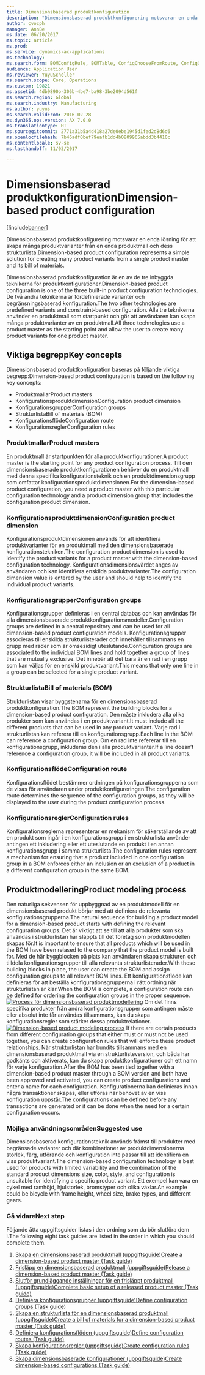 ```yaml
---
title: Dimensionsbaserad produktkonfiguration
description: "Dimensionsbaserad produktkonfigurering motsvarar en enda lösning för att skapa många produktvarianter från en enda produktmall och dess strukturlista."
author: cvocph
manager: AnnBe
ms.date: 06/20/2017
ms.topic: article
ms.prod: 
ms.service: dynamics-ax-applications
ms.technology: 
ms.search.form: BOMConfigRule, BOMTable, ConfigChooseFromRoute, ConfigGroup, ConfigHierarchy, EcoResDimensionBasedConfiguration
audience: Application User
ms.reviewer: YuyuScheller
ms.search.scope: Core, Operations
ms.custom: 19821
ms.assetid: 4db9890b-306b-4be7-ba98-3be2094d561f
ms.search.region: Global
ms.search.industry: Manufacturing
ms.author: yuyus
ms.search.validFrom: 2016-02-28
ms.dyn365.ops.version: AX 7.0.0
ms.translationtype: HT
ms.sourcegitcommit: 2771a31b5a4d418a27de0ebe1945d1fed2d8d6d6
ms.openlocfilehash: 7b46adf0bef79eafb1dd4b0809965abdd3b4410c
ms.contentlocale: sv-se
ms.lasthandoff: 11/03/2017

---
```


# <a name="dimension-based-product-configuration"></a><span data-ttu-id="99adb-103">Dimensionsbaserad produktkonfiguration</span><span class="sxs-lookup"><span data-stu-id="99adb-103">Dimension-based product configuration</span></span>

[!include[banner](../includes/banner.md)]


<span data-ttu-id="99adb-104">Dimensionsbaserad produktkonfigurering motsvarar en enda lösning för att skapa många produktvarianter från en enda produktmall och dess strukturlista.</span><span class="sxs-lookup"><span data-stu-id="99adb-104">Dimension-based product configuration represents a simple solution for creating many product variants from a single product master and its bill of materials.</span></span>

<span data-ttu-id="99adb-105">Dimensionsbaserad produktkonfiguration är en av de tre inbyggda teknikerna för produktkonfigurationer.</span><span class="sxs-lookup"><span data-stu-id="99adb-105">Dimension-based product configuration is one of the three built-in product configuration technologies.</span></span> <span data-ttu-id="99adb-106">De två andra teknikerna är fördefinierade varianter och begränsningsbaserad konfiguration.</span><span class="sxs-lookup"><span data-stu-id="99adb-106">The two other technologies are predefined variants and constraint-based configuration.</span></span> <span data-ttu-id="99adb-107">Alla tre teknikerna använder en produktmall som startpunkt och gör att användaren kan skapa många produktvarianter av en produktmall.</span><span class="sxs-lookup"><span data-stu-id="99adb-107">All three technologies use a product master as the starting point and allow the user to create many product variants for one product master.</span></span>

## <a name="key-concepts"></a><span data-ttu-id="99adb-108">Viktiga begrepp</span><span class="sxs-lookup"><span data-stu-id="99adb-108">Key concepts</span></span>
<span data-ttu-id="99adb-109">Dimensionsbaserad produktkonfiguration baseras på följande viktiga begrepp:</span><span class="sxs-lookup"><span data-stu-id="99adb-109">Dimension-based product configuration is based on the following key concepts:</span></span>

-   <span data-ttu-id="99adb-110">Produktmallar</span><span class="sxs-lookup"><span data-stu-id="99adb-110">Product masters</span></span>
-   <span data-ttu-id="99adb-111">Konfigurationsproduktdimension</span><span class="sxs-lookup"><span data-stu-id="99adb-111">Configuration product dimension</span></span>
-   <span data-ttu-id="99adb-112">Konfigurationsgrupper</span><span class="sxs-lookup"><span data-stu-id="99adb-112">Configuration groups</span></span>
-   <span data-ttu-id="99adb-113">Strukturlista</span><span class="sxs-lookup"><span data-stu-id="99adb-113">Bill of materials (BOM)</span></span>
-   <span data-ttu-id="99adb-114">Konfigurationsflöde</span><span class="sxs-lookup"><span data-stu-id="99adb-114">Configuration route</span></span>
-   <span data-ttu-id="99adb-115">Konfigurationsregler</span><span class="sxs-lookup"><span data-stu-id="99adb-115">Configuration rules</span></span>

### <a name="product-masters"></a><span data-ttu-id="99adb-116">Produktmallar</span><span class="sxs-lookup"><span data-stu-id="99adb-116">Product masters</span></span>

<span data-ttu-id="99adb-117">En produktmall är startpunkten för alla produktkonfigurationer.</span><span class="sxs-lookup"><span data-stu-id="99adb-117">A product master is the starting point for any product configuration process.</span></span> <span data-ttu-id="99adb-118">Till den dimensionsbaserade produktkonfigurationen behöver du en produktmall med denna specifika konfigurationsteknik och en produktdimensionsgrupp som omfattar konfigurationsproduktdimensionen.</span><span class="sxs-lookup"><span data-stu-id="99adb-118">For the dimension-based product configuration, you need a product master with this particular configuration technology and a product dimension group that includes the configuration product dimension.</span></span>

### <a name="configuration-product-dimension"></a><span data-ttu-id="99adb-119">Konfigurationsproduktdimension</span><span class="sxs-lookup"><span data-stu-id="99adb-119">Configuration product dimension</span></span>

<span data-ttu-id="99adb-120">Konfigurationsproduktdimensionen används för att identifiera produktvarianter för en produktmall med den dimensionsbaserade konfigurationstekniken.</span><span class="sxs-lookup"><span data-stu-id="99adb-120">The configuration product dimension is used to identify the product variants for a product master with the dimension-based configuration technology.</span></span> <span data-ttu-id="99adb-121">Konfigurationsdimensionsvärdet anges av användaren och kan identifiera enskilda produktvarianter.</span><span class="sxs-lookup"><span data-stu-id="99adb-121">The configuration dimension value is entered by the user and should help to identify the individual product variants.</span></span>

### <a name="configuration-groups"></a><span data-ttu-id="99adb-122">Konfigurationsgrupper</span><span class="sxs-lookup"><span data-stu-id="99adb-122">Configuration groups</span></span>

<span data-ttu-id="99adb-123">Konfigurationsgrupper definieras i en central databas och kan användas för alla dimensionsbaserade produktkonfigurationsmodeller.</span><span class="sxs-lookup"><span data-stu-id="99adb-123">Configuration groups are defined in a central repository and can be used for all dimension-based product configuration models.</span></span> <span data-ttu-id="99adb-124">Konfigurationsgrupper associeras till enskilda strukturlisterader och innehåller tillsammans en grupp med rader som är ömsesidigt uteslutande.</span><span class="sxs-lookup"><span data-stu-id="99adb-124">Configuration groups are associated to the individual BOM lines and hold together a group of lines that are mutually exclusive.</span></span> <span data-ttu-id="99adb-125">Det innebär att det bara är en rad i en grupp som kan väljas för en enskild produktvariant.</span><span class="sxs-lookup"><span data-stu-id="99adb-125">This means that only one line in a group can be selected for a single product variant.</span></span>

### <a name="bill-of-materials-bom"></a><span data-ttu-id="99adb-126">Strukturlista</span><span class="sxs-lookup"><span data-stu-id="99adb-126">Bill of materials (BOM)</span></span>

<span data-ttu-id="99adb-127">Strukturlistan visar byggstenarna för en dimensionsbaserad produktkonfiguration.</span><span class="sxs-lookup"><span data-stu-id="99adb-127">The BOM represent the building blocks for a dimension-based product configuration.</span></span> <span data-ttu-id="99adb-128">Den måste inkludera alla olika produkter som kan användas i en produktvariant.</span><span class="sxs-lookup"><span data-stu-id="99adb-128">It must include all the different products that can be used in any product variant.</span></span> <span data-ttu-id="99adb-129">Varje rad i strukturlistan kan referera till en konfigurationsgrupp.</span><span class="sxs-lookup"><span data-stu-id="99adb-129">Each line in the BOM can reference a configuration group.</span></span> <span data-ttu-id="99adb-130">Om en rad inte refererar till en konfigurationsgrupp, inkluderas den i alla produktvarianter.</span><span class="sxs-lookup"><span data-stu-id="99adb-130">If a line doesn’t reference a configuration group, it will be included in all product variants.</span></span>

### <a name="configuration-route"></a><span data-ttu-id="99adb-131">Konfigurationsflöde</span><span class="sxs-lookup"><span data-stu-id="99adb-131">Configuration route</span></span>

<span data-ttu-id="99adb-132">Konfigurationsflödet bestämmer ordningen på konfigurationsgrupperna som de visas för användaren under produktkonfigureringen.</span><span class="sxs-lookup"><span data-stu-id="99adb-132">The configuration route determines the sequence of the configuration groups, as they will be displayed to the user during the product configuration process.</span></span>

### <a name="configuration-rules"></a><span data-ttu-id="99adb-133">Konfigurationsregler</span><span class="sxs-lookup"><span data-stu-id="99adb-133">Configuration rules</span></span>

<span data-ttu-id="99adb-134">Konfigurationsreglerna representerar en mekanism för säkerställande av att en produkt som ingår i en konfigurationsgrupp i en strukturlista använder antingen ett inkludering eller ett uteslutande en produkt i en annan konfigurationsgrupp i samma strukturlista.</span><span class="sxs-lookup"><span data-stu-id="99adb-134">The configuration rules represent a mechanism for ensuring that a product included in one configuration group in a BOM enforces either an inclusion or an exclusion of a product in a different configuration group in the same BOM.</span></span>

## <a name="product-modeling-process"></a><span data-ttu-id="99adb-135">Produktmodellering</span><span class="sxs-lookup"><span data-stu-id="99adb-135">Product modeling process</span></span>
<span data-ttu-id="99adb-136">Den naturliga sekvensen för uppbyggnad av en produktmodell för en dimensionsbaserad produkt börjar med att definiera de relevanta konfigurationsgrupperna.</span><span class="sxs-lookup"><span data-stu-id="99adb-136">The natural sequence for building a product model for a dimension-based product starts with defining the relevant configuration groups.</span></span> <span data-ttu-id="99adb-137">Det är viktigt att se till att alla produkter som ska användas i strukturlistan har släppts till det företag som produktmodellen skapas för.</span><span class="sxs-lookup"><span data-stu-id="99adb-137">It is important to ensure that all products which will be used in the BOM have been relased to the company that the product model is built for.</span></span> <span data-ttu-id="99adb-138">Med de här byggblocken på plats kan användaren skapa strukturen och tilldela konfigurationsgrupper till alla relevanta strukturlisterader.</span><span class="sxs-lookup"><span data-stu-id="99adb-138">With these building blocks in place, the user can create the BOM and assign configuration groups to all relevant BOM lines.</span></span> <span data-ttu-id="99adb-139">Ett konfigurationsflöde kan definieras för att beställa konfigurationsgrupperna i rätt ordning när strukturlistan är klar.</span><span class="sxs-lookup"><span data-stu-id="99adb-139">When the BOM is complete, a configuration route can be defined for ordering the configuration groups in the proper sequence.</span></span> <span data-ttu-id="99adb-140">[![Process för dimensionsbaserad produktmodellering](./media/dimension-based-product-modeling-process-v1.png)](./media/dimension-based-product-modeling-process-v1.png) Om det finns specifika produkter från andra konfigurationsgrupper som antingen måste eller absolut inte får användas tillsammans, kan du skapa konfigurationsregler som stärker dessa produktrelationer.</span><span class="sxs-lookup"><span data-stu-id="99adb-140">[![Dimension-based product modeling process](./media/dimension-based-product-modeling-process-v1.png)](./media/dimension-based-product-modeling-process-v1.png) If there are certain products from different configuration groups that either must or must not be used together, you can create configuration rules that will enforce these product relationships.</span></span> <span data-ttu-id="99adb-141">När strukturlistan har bundits tillsammans med en dimensionsbaserad produktmall via en strukturlisteversion, och båda har godkänts och aktiverats, kan du skapa produktkonfigurationer och ett namn för varje konfiguration.</span><span class="sxs-lookup"><span data-stu-id="99adb-141">After the BOM has been tied together with a dimension-based product master through a BOM version and both have been approved and activated, you can create product configurations and enter a name for each configuration.</span></span> <span data-ttu-id="99adb-142">Konfigurationerna kan definieras innan några transaktioner skapas, eller utföras när behovet av en viss konfiguration uppstår.</span><span class="sxs-lookup"><span data-stu-id="99adb-142">The configurations can be defined before any transactions are generated or it can be done when the need for a certain configuration occurs.</span></span>

### <a name="suggested-use"></a><span data-ttu-id="99adb-143">Möjliga användningsområden</span><span class="sxs-lookup"><span data-stu-id="99adb-143">Suggested use</span></span>

<span data-ttu-id="99adb-144">Dimensionsbaserad konfigurationsteknik används främst till produkter med begränsade varianter och där kombinationer av produktdimensionerna storlek, färg, utförande och konfiguration inte passar till att identifiera en viss produktvariant.</span><span class="sxs-lookup"><span data-stu-id="99adb-144">The dimension-based configuration technology is best used for products with limited variability and the combination of the standard product dimensions size, color, style, and configuration is unsuitable for identifying a specific product variant.</span></span> <span data-ttu-id="99adb-145">Ett exempel kan vara en cykel med ramhöjd, hjulstorlek, bromstyper och olika växlar.</span><span class="sxs-lookup"><span data-stu-id="99adb-145">An example could be bicycle with frame height, wheel size, brake types, and different gears.</span></span>

### <a name="next-step"></a><span data-ttu-id="99adb-146">Gå vidare</span><span class="sxs-lookup"><span data-stu-id="99adb-146">Next step</span></span> 

<span data-ttu-id="99adb-147">Följande åtta uppgiftsguider listas i den ordning som du bör slutföra dem i.</span><span class="sxs-lookup"><span data-stu-id="99adb-147">The following eight task guides are listed in the order in which you should complete them.</span></span> 

1.  [<span data-ttu-id="99adb-148">Skapa en dimensionsbaserad produktmall (uppgiftsguide)</span><span class="sxs-lookup"><span data-stu-id="99adb-148">Create a dimension-based product master (Task guide)</span></span>](tasks/create-dimension-based-product-master.md)
2.  [<span data-ttu-id="99adb-149">Frisläpp en dimensionsbaserad produktmall (uppgiftsguide)</span><span class="sxs-lookup"><span data-stu-id="99adb-149">Release a dimension-based product master (Task guide)</span></span>](tasks/release-dimension-based-product-master.md)
3.  [<span data-ttu-id="99adb-150">Slutför grundläggande inställningar för en frisläppt produktmall (uppgiftsguide)</span><span class="sxs-lookup"><span data-stu-id="99adb-150">Complete basic setup of a released product master (Task guide)</span></span>](tasks/complete-basic-setup-released-product-master.md)
4.  [<span data-ttu-id="99adb-151">Definiera konfigurationsgrupper (uppgiftsguide)</span><span class="sxs-lookup"><span data-stu-id="99adb-151">Define configuration groups (Task guide)</span></span>](tasks/define-configuration-groups.md)
5.  [<span data-ttu-id="99adb-152">Skapa en strukturlista för en dimensionsbaserad produktmall (uppgiftsguide)</span><span class="sxs-lookup"><span data-stu-id="99adb-152">Create a bill of materials for a dimension-based product master (Task guide)</span></span>](tasks/create-bill-materials-dimension-based-product-master.md)
6.  [<span data-ttu-id="99adb-153">Definiera konfigurationsflöden (uppgiftsguide)</span><span class="sxs-lookup"><span data-stu-id="99adb-153">Define configuration routes (Task guide)</span></span>](tasks/define-configuration-route.md)
7.  [<span data-ttu-id="99adb-154">Skapa konfigurationsregler (uppgiftsguide)</span><span class="sxs-lookup"><span data-stu-id="99adb-154">Create configuration rules (Task guide)</span></span>](tasks/create-configuration-rules.md)
8.  [<span data-ttu-id="99adb-155">Skapa dimensionsbaserade konfigurationer (uppgiftsguide)</span><span class="sxs-lookup"><span data-stu-id="99adb-155">Create dimension-based configurations (Task guide)</span></span>](tasks/create-dimension-based-configurations.md)


